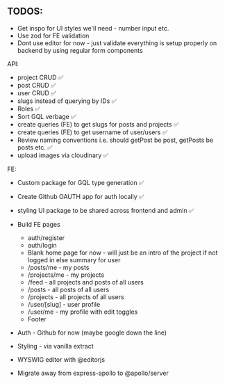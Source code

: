 

## TODOS:

* Get inspo for UI styles we'll need - number input etc. 
* Use zod for FE validation
* Dont use editor for now - just validate everything is setup properly on backend by using regular form components

API:
  * project CRUD ✅
  * post CRUD ✅
  * user CRUD ✅
  * slugs instead of querying by IDs ✅
  * Roles ✅
  * Sort GQL verbage ✅
  * create queries (FE) to get slugs for posts and projects ✅
  * create queries (FE) to get username of user/users ✅
  * Review naming conventions i.e. should getPost be post, getPosts be posts etc. ✅
  * upload images via cloudinary ✅

FE:
  * Custom package for GQL type generation ✅
  * Create Github OAUTH app for auth locally ✅
  * styling UI package to be shared across frontend and admin ✅
  * Build FE pages
    * auth/register
    * auth/login
    * Blank home page for now - will just be an intro of the project if not logged in else summary for user
    * /posts/me - my posts
    * /projects/me - my projects
    * /feed - all projects and posts of all users
    * /posts - all posts of all users 
    * /projects - all projects of all users
    * /user/[slug] - user profile
    * /user/me - my profile with edit toggles
    * Footer 
  
  * Auth - Github for now (maybe google down the line)
  * Styling - via vanilla extract
  * WYSWIG editor with @editorjs
  * Migrate away from express-apollo to @apollo/server
